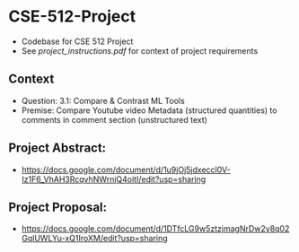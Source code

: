 # CSE-512-Project
- Codebase for CSE 512 Project
- See *project_instructions.pdf* for context of project requirements

## Context
- Question: 3.1: Compare & Contrast ML Tools
- Premise: Compare Youtube video Metadata (structured quantities) to comments in comment section (unstructured text)

## Project Abstract:
- https://docs.google.com/document/d/1u9jOj5jdxeccl0V-Iz1F6_VhAH3RcqvhNWrnjQ4oitI/edit?usp=sharing

## Project Proposal:
- https://docs.google.com/document/d/1DTfcLG9w5ztzjmagNrDw2y8q02GqlUWLYu-xQ1IroXM/edit?usp=sharing


